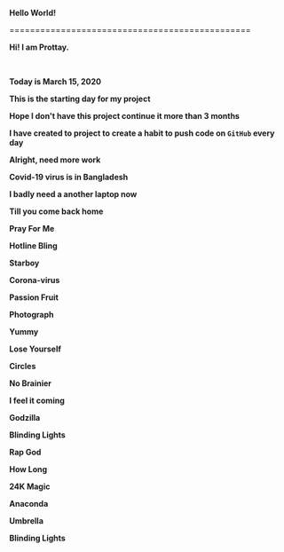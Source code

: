 **Hello World!**

===============================================
<br />

**Hi! I am Prottay.**

<br />

**Today is March 15, 2020**
<br />

**This is the starting day for my project**
<br />

**Hope I don't have this project continue it more than 3 months**
<br />

**I have created to project to create a habit to push code on **`GitHub`** every day**

**Alright, need more work**
<br />

**Covid-19 virus is in Bangladesh**
<br />

**I badly need a another laptop now**
<br />

**Till you come back home**
<br />

**Pray For Me**
<br />

**Hotline Bling**
<br />

**Starboy**
<br />

**Corona-virus**
<br />

**Passion Fruit**
<br />

**Photograph**
<br />

**Yummy**
<br />

**Lose Yourself**
<br />

**Circles**
<br />

**No Brainier**
<br />

**I feel it coming**
<br />

**Godzilla**
<br />

**Blinding Lights**
<br />

**Rap God**
<br />

**How Long**
<br />

**24K Magic**
<br />

**Anaconda**
<br />

**Umbrella**
<br />

**Blinding Lights**
<br />
